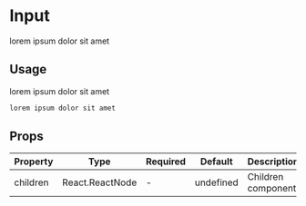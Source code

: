 # Input

lorem ipsum dolor sit amet

## Usage

lorem ipsum dolor sit amet

```jsx
lorem ipsum dolor sit amet
```

## Props

| Property | Type            | Required | Default   | Description        |
| -------- | --------------- | -------- | --------- | ------------------ |
| children | React.ReactNode | -        | undefined | Children component |
